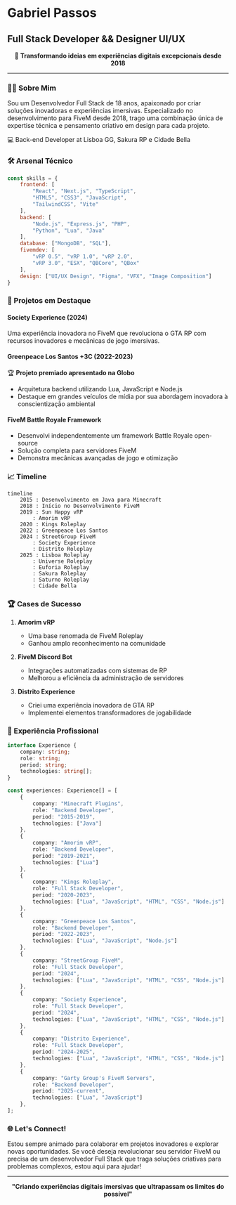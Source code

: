# Gabriel Passos
## Full Stack Developer && Designer UI/UX

<div align="center">

🚀 **Transformando ideias em experiências digitais excepcionais desde 2018**

</div>

---

### 👨‍💻 Sobre Mim

Sou um Desenvolvedor Full Stack de 18 anos, apaixonado por criar soluções inovadoras e experiências imersivas. Especializado no desenvolvimento para FiveM desde 2018, trago uma combinação única de expertise técnica e pensamento criativo em design para cada projeto.

💻 Back-end Developer at Lisboa GG, Sakura RP e Cidade Bella

### 🛠️ Arsenal Técnico

```javascript
const skills = {
    frontend: [
        "React", "Next.js", "TypeScript",
        "HTML5", "CSS3", "JavaScript",
        "TailwindCSS", "Vite"
    ],
    backend: [
        "Node.js", "Express.js", "PHP",
        "Python", "Lua", "Java"
    ],
    database: ["MongoDB", "SQL"],
    fivemdev: [
        "vRP 0.5", "vRP 1.0", "vRP 2.0",
        "vRP 3.0", "ESX", "QBCore", "QBox"
    ],
    design: ["UI/UX Design", "Figma", "VFX", "Image Composition"]
}
```

### 🌟 Projetos em Destaque

#### Society Experience (2024)
Uma experiência inovadora no FiveM que revoluciona o GTA RP com recursos inovadores e mecânicas de jogo imersivas.

#### Greenpeace Los Santos +3C (2022-2023)
🏆 **Projeto premiado apresentado na Globo**
- Arquitetura backend utilizando Lua, JavaScript e Node.js
- Destaque em grandes veículos de mídia por sua abordagem inovadora à conscientização ambiental

#### FiveM Battle Royale Framework
- Desenvolvi independentemente um framework Battle Royale open-source
- Solução completa para servidores FiveM
- Demonstra mecânicas avançadas de jogo e otimização

### 📈 Timeline

```mermaid
timeline
    2015 : Desenvolvimento em Java para Minecraft
    2018 : Início no Desenvolvimento FiveM
    2019 : Sun Happy vRP
        : Amorim vRP
    2020 : Kings Roleplay
    2022 : Greenpeace Los Santos
    2024 : StreetGroup FiveM
        : Society Experience
        : Distrito Roleplay
    2025 : Lisboa Roleplay
        : Universe Roleplay
        : Euforia Roleplay
        : Sakura Roleplay
        : Saturno Roleplay
        : Cidade Bella
```

### 🏆 Cases de Sucesso

1. **Amorim vRP**
   - Uma base renomada de FiveM Roleplay
   - Ganhou amplo reconhecimento na comunidade

2. **FiveM Discord Bot**
   - Integrações automatizadas com sistemas de RP
   - Melhorou a eficiência da administração de servidores

3. **Distrito Experience**
   - Criei uma experiência inovadora de GTA RP
   - Implementei elementos transformadores de jogabilidade

### 💼 Experiência Profissional

```typescript
interface Experience {
    company: string;
    role: string;
    period: string;
    technologies: string[];
}

const experiences: Experience[] = [
    {
        company: "Minecraft Plugins",
        role: "Backend Developer",
        period: "2015-2019",
        technologies: ["Java"]
    },
    {
        company: "Amorim vRP",
        role: "Backend Developer",
        period: "2019-2021",
        technologies: ["Lua"]
    },
    {
        company: "Kings Roleplay",
        role: "Full Stack Developer",
        period: "2020-2023",
        technologies: ["Lua", "JavaScript", "HTML", "CSS", "Node.js"]
    },
    {
        company: "Greenpeace Los Santos",
        role: "Backend Developer",
        period: "2022-2023",
        technologies: ["Lua", "JavaScript", "Node.js"]
    },
    {
        company: "StreetGroup FiveM",
        role: "Full Stack Developer",
        period: "2024",
        technologies: ["Lua", "JavaScript", "HTML", "CSS", "Node.js"]
    },
    {
        company: "Society Experience",
        role: "Full Stack Developer",
        period: "2024",
        technologies: ["Lua", "JavaScript", "HTML", "CSS", "Node.js"]
    },
    {
        company: "Distrito Experience",
        role: "Full Stack Developer",
        period: "2024-2025",
        technologies: ["Lua", "JavaScript", "HTML", "CSS", "Node.js"]
    },
    {
        company: "Garty Group's FiveM Servers",
        role: "Backend Developer",
        period: "2025-current",
        technologies: ["Lua", "JavaScript"]
    },
];
```

### 🌐 Let's Connect!

Estou sempre animado para colaborar em projetos inovadores e explorar novas oportunidades. Se você deseja revolucionar seu servidor FiveM ou precisa de um desenvolvedor Full Stack que traga soluções criativas para problemas complexos, estou aqui para ajudar!

---

<div align="center">

**"Criando experiências digitais imersivas que ultrapassam os limites do possível"**

</div>
